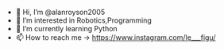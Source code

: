 - 👋 Hi, I’m @alanroyson2005
- 👀 I’m interested in Robotics,Programming
- 🌱 I’m currently learning Python
- 📫 How to reach me -> https://www.instagram.com/le___figu/
